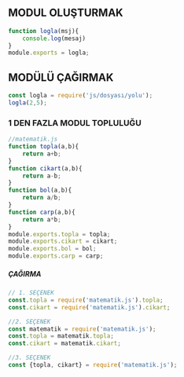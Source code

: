 ## MODUL OLUŞTURMAK
```javascript
function logla(msj){
    console.log(mesaj)
}
module.exports = logla;

```

## MODÜLÜ ÇAĞIRMAK
```javascript
const logla = require('js/dosyası/yolu');
logla(2,5);
```


### 1 DEN FAZLA MODUL TOPLULUĞU

```javascript
//matematik.js
function topla(a,b){
    return a+b;
}
function cikart(a,b){
    return a-b;
}
function bol(a,b){
    return a/b;
}
function carp(a,b){
    return a*b;
}
module.exports.topla = topla;
module.exports.cikart = cikart;
module.exports.bol = bol;
module.exports.carp = carp;
```

##### ÇAĞIRMA
```javascript
// 1. SEÇENEK
const.topla = require('matematik.js').topla;
const.cikart = require('matematik.js').cikart;

//2. SEÇENEK
const matematik = require('matematik.js');
const.topla = matematik.topla;
const.cikart = matematik.cikart;

//3. SEÇENEK
const {topla, cikart} = require('matematik.js');
```
